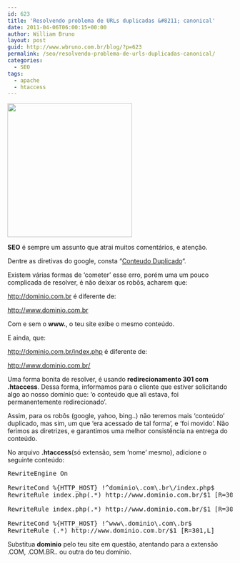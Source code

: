 ```yaml
---
id: 623
title: 'Resolvendo problema de URLs duplicadas &#8211; canonical'
date: 2011-04-06T06:00:15+00:00
author: William Bruno
layout: post
guid: http://www.wbruno.com.br/blog/?p=623
permalink: /seo/resolvendo-problema-de-urls-duplicadas-canonical/
categories:
  - SEO
tags:
  - apache
  - htaccess
---
```

[<img src="http://wbruno.com.br/wp-content/uploads/2011/04/seo-279x300.jpg" alt="" title="seo" width="279" height="300" class="alignright size-medium wp-image-629" srcset="http://wbruno.com.br/wp-content/uploads/2011/04/seo-279x300.jpg 279w, http://wbruno.com.br/wp-content/uploads/2011/04/seo.jpg 300w" sizes="(max-width: 279px) 100vw, 279px" />](http://wbruno.com.br/wp-content/uploads/2011/04/seo.jpg)
  
**SEO** é sempre um assunto que atrai muitos comentários, e atenção.

Dentre as diretivas do google, consta &#8220;<a href="http://www.google.com/support/webmasters/bin/answer.py?hl=pt-BR&#038;answer=66359" target="_blank">Conteudo Duplicado</a>&#8220;.

Existem várias formas de &#8216;cometer&#8217; esse erro, porém uma um pouco complicada de resolver, é não deixar os robôs, acharem que:
  
<u>http://dominio.com.br</u> é diferente de:
  
<u>http://www.dominio.com.br</u>

Com e sem o **www.**, o teu site exibe o mesmo conteúdo.
  
E ainda, que:
  
<u>http://dominio.com.br/index.php</u> é diferente de:
  
<u>http://www.dominio.com.br/</u>

<!--more-->


  
Uma forma bonita de resolver, é usando **redirecionamento 301 com .htaccess**. Dessa forma, informamos para o cliente que estiver solicitando algo ao nosso domínio que: &#8216;o conteúdo que ali estava, foi permanentemente redirecionado&#8217;.

Assim, para os robôs (google, yahoo, bing..) não teremos mais &#8216;conteúdo&#8217; duplicado, mas sim, um que &#8216;era acessado de tal forma&#8217;, e &#8216;foi movido&#8217;. Não ferimos as diretrizes, e garantimos uma melhor consistência na entrega do conteúdo.

No arquivo **.htaccess**(só extensão, sem &#8216;nome&#8217; mesmo), adicione o seguinte conteúdo:

<pre name="code" class="html">RewriteEngine On

RewriteCond %{HTTP_HOST} !^dominio\.com\.br\/index.php$
RewriteRule index.php(.*) http://www.dominio.com.br/$1 [R=301,L]

RewriteRule index.php(.*) http://www.dominio.com.br/$1 [R=301]

RewriteCond %{HTTP_HOST} !^www\.dominio\.com\.br$
RewriteRule (.*) http://www.dominio.com.br/$1 [R=301,L]
</pre>

Substitua **dominio** pelo teu site em questão, atentando para a extensão .COM, .COM.BR.. ou outra do teu domínio.